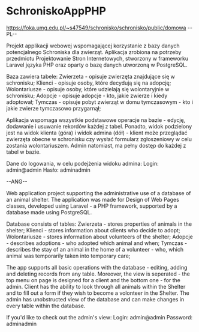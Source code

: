 # SchroniskoAppPHP
https://foka.umg.edu.pl/~s47549/schronisko/schronisko/public/domowa
--PL--

Projekt applikacji webowej wspomagającej korzystanie z bazy danych potencjalnego Schroniska dla zwierząt. Aplikacja zrobiona na potrzeby przedmiotu Projektowanie Stron Internetowych, stworzony w frameworku Laravel języka PHP oraz oparty o bazę danych utworzoną w PostgreSQL.

Baza zawiera tabele:
     Zwierzeta - opisuje zwierzęta znajdujące się w schronisku;
     Klienci - opisuje osoby, które decydują się na adopcję;
     Wolontariusze - opisuje osoby, które udzielają się wolontaryjnie w schronisku;
     Adopcje - opisuje adopcje - kto, jakie zwierze i kiedy adoptował;
     Tymczas - opisuje pobyt zwierząt w domu tymczasowym - kto i jakie zwierze tymczasowo przygarnął;

Aplikacja wspomaga wszystkie podstawowe operacje na bazie - edycję, dodawanie i usuwanie rekordów każdej z tabel. Ponadto, widok podzielony jest na widok klienta (góra) i widok admina (dół) - klient może przeglądać zwierzęta obecne w schronisku czy wysłać formularz zgłoszeniowy w celu zostania wolontariuszem. Admin natomiast, ma pełny dostęp do każdej z tabel w bazie.

Dane do logowania, w celu podejżenia widoku admina:
Login: admin@admin
Hasło: adminadmin


--ANG--

Web application project supporting the administrative use of a database of an animal shelter. The application was made for Design of Web Pages classes, developed using Laravel - a PHP framework, supported by a database made using PostgreSQL.

Database consists of tables:
     Zwierzeta - stores properties of animals in the shelter;
     Klienci - stores information about clients who decide to adopt;
     Wolontariusze - stores information about volunteers of the shelter;
     Adopcje - describes adoptions - who adopted which animal and when;
     Tymczas - describes the stay of an animal in the home of a volunteer - who, which animal was temporarily taken into temporary care;

The app supports all basic operations with the database - editing, adding and deleting records from any table. Moreover, the view is seperated - the top menu on page is designed for a client and the bottom one - for the admin. Client has the ability to look through all animals within the Shelter and to fill out a form if they wish to become a volonteer in the Shelter. The admin has unobstructed view of the database and can make changes in every table within the database.

If you'd like to check out the admin's view:
Login: admin@admin
Password: adminadmin
